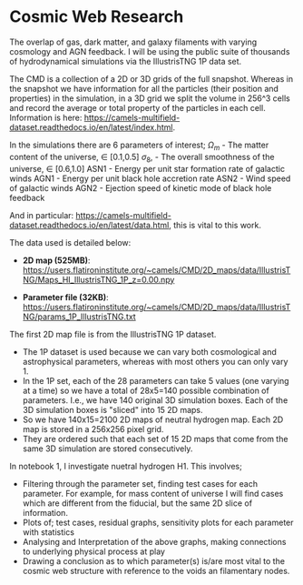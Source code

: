 # Cosmic Web Research
The overlap of gas, dark matter, and galaxy filaments with varying cosmology and AGN feedback. I will be using the public suite of thousands of hydrodynamical simulations via the IllustrisTNG 1P data set.

The CMD is a collection of a 2D or 3D grids of the full snapshot. Whereas in the snapshot we have information for all the particles (their position and properties) in the simulation, in a 3D grid we split the volume in 256^3 cells and record the average or total property of the particles in each cell. Information is here: https://camels-multifield-dataset.readthedocs.io/en/latest/index.html. 

In the simulations there are 6 parameters of interest;
$\Omega_m$ - The matter content of the universe, $\in$ [0.1,0.5]
$\sigma_8$, - The overall smoothness of the universe, $\in$ [0.6,1.0]
ASN1 - Energy per unit star formation rate of galactic winds
AGN1 - Energy per unit black hole accretion rate
ASN2 - Wind speed of galactic winds
AGN2 - Ejection speed of kinetic mode of black hole feedback

And in particular: https://camels-multifield-dataset.readthedocs.io/en/latest/data.html, this is vital to this work.

The data used is detailed below:

 * **2D map (525MB)**: https://users.flatironinstitute.org/~camels/CMD/2D_maps/data/IllustrisTNG/Maps_HI_IllustrisTNG_1P_z=0.00.npy

 * **Parameter file (32KB)**: https://users.flatironinstitute.org/~camels/CMD/2D_maps/data/IllustrisTNG/params_1P_IllustrisTNG.txt

 The first 2D map file is from the IllustrisTNG 1P dataset.
 - The 1P dataset is used because we can vary both cosmological and astrophysical parameters, whereas with most others you can only vary 1. 
 - In the 1P set, each of the 28 parameters can take 5 values (one varying at a time) so we have a total of 28x5=140 possible combination of parameters. I.e., we have 140 original 3D simulation boxes. Each of the 3D simulation boxes is "sliced" into 15 2D maps. 
  - So we have 140x15=2100 2D maps of neutral hydrogen map. Each 2D map is stored in a 256x256 pixel grid.
 - They are ordered such that each set of 15 2D maps that come from the same 3D simulation are stored consecutively. 

In notebook 1, I investigate nuetral hydrogen H1. 
This involves;
 - Filtering through the parameter set, finding test cases for each parameter. For example, for mass content of universe I will find cases which are different from the fiducial, but the same 2D slice of information.
 - Plots of; test cases, residual graphs, sensitivity plots for each parameter with statistics
 - Analysing and Interpretation of the above graphs, making connections to underlying physical process at play
 - Drawing a conclusion as to which parameter(s) is/are most vital to the cosmic web structure with reference to the voids an filamentary nodes.
